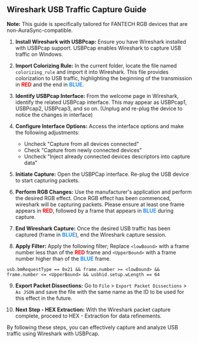 ## Wireshark USB Traffic Capture Guide

**Note:** This guide is specifically tailored for FANTECH RGB devices that are non-AuraSync-compatible.

1. **Install Wireshark with USBPcap:**
   Ensure you have Wireshark installed with USBPcap support. USBPcap enables Wireshark to capture USB traffic on Windows.

2. **Import Colorizing Rule:**
   In the current folder, locate the file named `colorizing_rule` and import it into Wireshark. This file provides colorization to USB traffic, highlighting the beginning of the transmission in **<font color="red">RED</font>** and the end in **<font color="dodgerblue">BLUE</font>**.

3. **Identify USBPcap Interface:**
   From the welcome page in Wireshark, identify the related USBPcap interface. This may appear as USBPcap1, USBPcap2, USBPcap3, and so on. (Unplug and re-plug the device to notice the changes in interface)

4. **Configure Interface Options:**
   Access the interface options and make the following adjustments:
   - Uncheck "Capture from all devices connected"
   - Check "Capture from newly connected devices"
   - Uncheck "Inject already connected devices descriptors into capture data"

5. **Initiate Capture:**
   Open the USBPCap interface.
   Re-plug the USB device to start capturing packets.

6. **Perform RGB Changes:**
   Use the manufacturer's application and perform the desired RGB effect. Once RGB effect has been commenced, wireshark will be capturing packets. Please ensure at least one frame appears in **<font color="red">RED</font>**, followed by a frame that appears in **<font color="dodgerblue">BLUE</font>** during capture.

7. **End Wireshark Capture:**
   Once the desired USB traffic has been captured (frame in **<font color="dodgerblue">BLUE</font>**), end the Wireshark capture session.

8. **Apply Filter:**
   Apply the following filter; Replace `<lowBound>` with a frame number less than of the **<font color="red">RED</font>** frame and `<UpperBound>` with a frame number higher than of the **<font color="dodgerblue">BLUE</font>** frame.

```
usb.bmRequestType == 0x21 && frame.number >= <lowBound> && frame.number <= <UpperBound> && usbhid.setup.wLength == 64
```

9. **Export Packet Dissections:**
Go to `File` > `Export Packet Dissections` > `As JSON` and save the file with the same name as the ID to be used for this effect in the future.

10. **Next Step - HEX Extraction:**
With the Wireshark packet capture complete, proceed to HEX - Extraction for data refinements.

By following these steps, you can effectively capture and analyze USB traffic using Wireshark with USBPcap.
